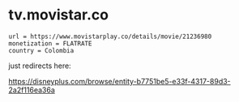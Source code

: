# tv.movistar.co

~~~
url = https://www.movistarplay.co/details/movie/21236980
monetization = FLATRATE
country = Colombia
~~~

just redirects here:

https://disneyplus.com/browse/entity-b7751be5-e33f-4317-89d3-2a2f116ea36a
